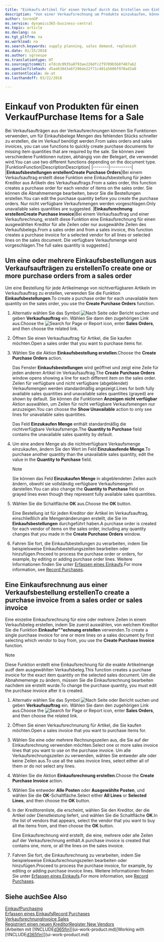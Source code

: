 ```yaml
---
title: "Einkaufs-Artikel für einen Verkauf durch das Erstellen von Einkaufsrechnungen | Microsoft Docs"
description: "Von einer Verkaufsrechnung um Produkte einzukaufen, können Sie eine Einkaufsrechnung für einen Kreditor oder Lieferanten einen erstellen."
author: SorenGP
ms.service: dynamics365-business-central
ms.topic: article
ms.devlang: na
ms.tgt_pltfrm: na
ms.workload: na
ms.search.keywords: supply planning, sales demand, replenish
ms.date: 01/25/2018
ms.author: sgroespe
ms.translationtype: HT
ms.sourcegitcommit: e7dcdc0935a8793ae226dfc2f9709b5b8f487a62
ms.openlocfilehash: d5ae63043a6f296de22f71c401a5686f970ad3a0
ms.contentlocale: de-at
ms.lasthandoff: 03/22/2018

---
```

# <a name="purchase-items-for-a-sale"></a><span data-ttu-id="a409a-103">Einkauf von Produkten für einen Verkauf</span><span class="sxs-lookup"><span data-stu-id="a409a-103">Purchase Items for a Sale</span></span>
<span data-ttu-id="a409a-104">Bei Verkaufsaufträgen aus der Verkaufsrechnungen können Sie Funktionen verwenden, um für Einkaufsbelege Mengen des fehlenden Stücks schneller zu erstellen, die im Verkauf benötigt werden.</span><span class="sxs-lookup"><span data-stu-id="a409a-104">From sales orders and sales invoices, you can use functions to quickly create purchase documents for missing item quantities that are required by the sale.</span></span> <span data-ttu-id="a409a-105">Sie können zwei verschiedene Funktionen nutzen, abhängig von der Belegart, die verwendet wird.</span><span class="sxs-lookup"><span data-stu-id="a409a-105">You can use two different functions depending on the document type.</span></span>
|<span data-ttu-id="a409a-106">Funktion</span><span class="sxs-lookup"><span data-stu-id="a409a-106">Function</span></span>|<span data-ttu-id="a409a-107">Description</span><span class="sxs-lookup"><span data-stu-id="a409a-107">Description</span></span>|
|--------|-----------|
|<span data-ttu-id="a409a-108">**Einkaufsbestellungen erstellen**</span><span class="sxs-lookup"><span data-stu-id="a409a-108">**Create Purchase Orders**</span></span>|<span data-ttu-id="a409a-109">Bei einem Verkaufsauftrag erstellt diese Funktion eine Einkaufsbestellung für jeden Kreditor aus Artikeln des Verkaufsauftrags.</span><span class="sxs-lookup"><span data-stu-id="a409a-109">From a sales order, this function creates a purchase order for each vendor of items on the sales order.</span></span> <span data-ttu-id="a409a-110">Sie können die Abnahmemenge bearbeiten, bevor Sie die Bestellungen erstellen.</span><span class="sxs-lookup"><span data-stu-id="a409a-110">You can edit the purchase quantity before you create the purchase orders.</span></span> <span data-ttu-id="a409a-111">Nur nicht verfügbare Verkaufsmengen werden vorgeschlagen.</span><span class="sxs-lookup"><span data-stu-id="a409a-111">Only unavailable sales quantities are suggested.</span></span>
|<span data-ttu-id="a409a-112">**Einkaufsrechnung erstellen**</span><span class="sxs-lookup"><span data-stu-id="a409a-112">**Create Purchase Invoice**</span></span>|<span data-ttu-id="a409a-113">Bei einem Verkaufsauftrag und einer Verkaufsrechnung, erstellt diese Funktion eine Einkaufsrechnung für einen ausgewählten Kreditor für alle Zeilen oder nur ausgewählte Zeilen des Verkaufsbelegs.</span><span class="sxs-lookup"><span data-stu-id="a409a-113">From a sales order and from a sales invoice, this function creates a purchase invoice for a selected vendor for all lines or selected lines on the sales document.</span></span> <span data-ttu-id="a409a-114">Die verfügbare Verkaufsmenge wird vorgeschlagen.</span><span class="sxs-lookup"><span data-stu-id="a409a-114">The full sales quantity is suggested.</span></span>|

## <a name="to-create-one-or-more-purchase-orders-from-a-sales-order"></a><span data-ttu-id="a409a-115">Um eine oder mehrere Einkaufsbestellungen aus Verkaufsaufträgen zu erstellen</span><span class="sxs-lookup"><span data-stu-id="a409a-115">To create one or more purchase orders from a sales order</span></span>
<span data-ttu-id="a409a-116">Um eine Bestellung für jede Artikelmenge von nichtverfügbaren Artikeln im Verkaufsauftrag zu erstellen, verwenden Sie die Funktion **Einkaufsbestellungen**.</span><span class="sxs-lookup"><span data-stu-id="a409a-116">To create a purchase order for each unavailable item quantity on the sales order, you use the **Create Purchase Orders** function.</span></span>

1. <span data-ttu-id="a409a-117">Alternativ wählen Sie das Symbol ![Nach Seite oder Bericht suchen](media/ui-search/search_small.png "Nach Seite oder Bericht suchen") und geben **Verkaufsauftrag** ein. Wählen Sie dann den zugehörigen Link aus.</span><span class="sxs-lookup"><span data-stu-id="a409a-117">Choose the ![Search for Page or Report](media/ui-search/search_small.png "Search for Page or Report icon") icon, enter **Sales Orders**, and then choose the related link.</span></span>
2. <span data-ttu-id="a409a-118">Öffnen Sie einen Verkaufsauftrag für Artikel, die Sie kaufen möchten.</span><span class="sxs-lookup"><span data-stu-id="a409a-118">Open a sales order that you want to purchase items for.</span></span>
3. <span data-ttu-id="a409a-119">Wählen Sie die Aktion **Einkaufsbestellung erstellen**.</span><span class="sxs-lookup"><span data-stu-id="a409a-119">Choose the **Create Purchase Orders** action.</span></span>

    <span data-ttu-id="a409a-120">Das Fenster **Einkaufsbestellungen** wird geöffnet und zeigt eine Zeile für jeden anderen Artikel im Verkaufsauftrag.</span><span class="sxs-lookup"><span data-stu-id="a409a-120">The **Create Purchase Orders** window opens showing a line for each different item on the sales order.</span></span> <span data-ttu-id="a409a-121">Zeilen für verfügbare und nicht verfügbare (abgeblendet) Verkaufsmengen werden standardmäßig angezeigt.</span><span class="sxs-lookup"><span data-stu-id="a409a-121">Lines for both fully available sales quantities and unavailable sales quantities (grayed) are shown by default.</span></span> <span data-ttu-id="a409a-122">Sie können die Funktionen **Anzeigen nicht verfügbar** Aktion auswählen, um Zeilen für nicht verfügbare Verkaufsmengen nur anzuzeigen.</span><span class="sxs-lookup"><span data-stu-id="a409a-122">You can choose the **Show Unavailable** action to only see lines for unavailable sales quantities.</span></span>

    <span data-ttu-id="a409a-123">Das Feld **Einzukaufen Menge** enthält standardmäßig die nichtverfügbare Verkaufsmenge.</span><span class="sxs-lookup"><span data-stu-id="a409a-123">The **Quantity to Purchase** field contains the unavailable sales quantity by default.</span></span>
4. <span data-ttu-id="a409a-124">Um eine andere Menge als die nichtverfügbare Verkaufsmenge einzukaufen, ändern Sie den Wert im Feld **Einzukaufende Menge**.</span><span class="sxs-lookup"><span data-stu-id="a409a-124">To purchase another quantity than the unavailable sales quantity, edit the value in the **Quantity to Purchase** field.</span></span>

    > [!NOTE]  
    >   <span data-ttu-id="a409a-125">Sie können das Feld **Einzukaufen Menge** in abgeblendeten Zeilen auch ändern, obwohl sie vollständig verfügbare Verkaufsmengen darstellen.</span><span class="sxs-lookup"><span data-stu-id="a409a-125">You can also change the **Quantity to Purchase** field on grayed lines even though they represent fully available sales quantities.</span></span>
5. <span data-ttu-id="a409a-126">Wählen Sie die Schaltfläche **OK** aus.</span><span class="sxs-lookup"><span data-stu-id="a409a-126">Choose the **OK** button.</span></span>

    <span data-ttu-id="a409a-127">Eine Bestellung ist für jeden Kreditor der Artikel im Verkaufsauftrag, einschließlich alle Mengenänderungen erstellt, die Sie im **Einkaufsbestellungen** durchgeführt haben.</span><span class="sxs-lookup"><span data-stu-id="a409a-127">A purchase order is created for each vendor of items on the sales order, including any quantity changes that you made in the **Create Purchase Orders** window.</span></span>
7. <span data-ttu-id="a409a-128">Fahren Sie fort, die Einkaufsbestellungen zu verarbeiten, indem Sie beispielsweise Einkaufsbestellungszeilen bearbeiten oder hinzufügen.</span><span class="sxs-lookup"><span data-stu-id="a409a-128">Proceed to process the purchase order or orders, for example, by editing or adding purchase order lines.</span></span> <span data-ttu-id="a409a-129">Weitere Informationen finden Sie unter [Erfassen eines Einkaufs](purchasing-how-record-purchases.md).</span><span class="sxs-lookup"><span data-stu-id="a409a-129">For more information, see [Record Purchases](purchasing-how-record-purchases.md).</span></span>


## <a name="to-create-a-purchase-invoice-from-a-sales-order-or-sales-invoice"></a><span data-ttu-id="a409a-130">Eine Einkaufsrechnung aus einer Verkaufsbestellung erstellen</span><span class="sxs-lookup"><span data-stu-id="a409a-130">To create a purchase invoice from a sales order or sales invoice</span></span>
<span data-ttu-id="a409a-131">Eine einzelne Einkaufsrechnung für eine oder mehrere Zeilen in einem Verkaufsbeleg erstellen, indem Sie zuerst auswählen, von welchem Kreditor Sie die Funktion **Einkaufsr""echnung erstellen** verwenden.</span><span class="sxs-lookup"><span data-stu-id="a409a-131">To create a single purchase invoice for one or more lines on a sales document by first selecting which vendor to buy from, you use the **Create Purchase Invoice** function.</span></span>

> [!NOTE]  
>   <span data-ttu-id="a409a-132">Diese Funktion erstellt eine Einkaufsrechnung für die exakte Artikelmenge audf dem ausgewählten Verkaufsbeleg.</span><span class="sxs-lookup"><span data-stu-id="a409a-132">This function creates a purchase invoice for the exact item quantity on the selected sales document.</span></span> <span data-ttu-id="a409a-133">Um die Abnahmemenge zu ändern, müssen Sie die Einkaufsrechnung bearbeiten nachdem sie erstellt wurde.</span><span class="sxs-lookup"><span data-stu-id="a409a-133">To change the purchase quantity, you must edit the purchase invoice after it is created.</span></span>  

1. <span data-ttu-id="a409a-134">Alternativ wählen Sie das Symbol ![Nach Seite oder Bericht suchen](media/ui-search/search_small.png "Nach Seite oder Bericht suchen") und geben **Verkaufsauftrag** ein. Wählen Sie dann den zugehörigen Link aus.</span><span class="sxs-lookup"><span data-stu-id="a409a-134">Choose the ![Search for Page or Report](media/ui-search/search_small.png "Search for Page or Report icon") icon, enter **Sales Orders**, and then choose the related link.</span></span>
2. <span data-ttu-id="a409a-135">Öffnen Sie einen Verkaufsrechnunung für Artikel, die Sie kaufen möchten.</span><span class="sxs-lookup"><span data-stu-id="a409a-135">Open a sales invoice that you want to purchase items for.</span></span>
3. <span data-ttu-id="a409a-136">Wählen Sie eine oder mehrere Rechnungszeilen aus, die Sie auf der Einkaufsrechnung verwenden möchten.</span><span class="sxs-lookup"><span data-stu-id="a409a-136">Select one or more sales invoice lines that you want to use on the purchase invoice.</span></span> <span data-ttu-id="a409a-137">Um alle Verkaufsrechnungszeilen zu verwenden, wählen Sie entweder alle oder keine Zeilen aus.</span><span class="sxs-lookup"><span data-stu-id="a409a-137">To use all the sales invoice lines, select either all of them or do not select any lines.</span></span>
4. <span data-ttu-id="a409a-138">Wählen Sie die Aktion **Einkaufsrechnung erstellen**.</span><span class="sxs-lookup"><span data-stu-id="a409a-138">Choose the **Create Purchase Invoice** action.</span></span>
5. <span data-ttu-id="a409a-139">Wählen Sie entweder **Alle Posten** oder **Ausgewählte Posten**, und wählen Sie die **OK**-Schaltfläche.</span><span class="sxs-lookup"><span data-stu-id="a409a-139">Select either **All Lines** or **Selected Lines**, and then choose the **OK** button.</span></span>  
6. <span data-ttu-id="a409a-140">In der Kreditorenliste, die erscheint, wählen Sie den Kreditor, der die Artikel oder Dienstleistung liefert, und wählen Sie die Schaltfläche **OK**.</span><span class="sxs-lookup"><span data-stu-id="a409a-140">In the list of vendors that appears, select the vendor that you want to buy all the items from, and then choose the **OK** button.</span></span>

    <span data-ttu-id="a409a-141">Eine Einkaufsrechnung wird erstellt, die eine, mehrere oder alle Zeilen auf der Verkaufsrechnung enthält.</span><span class="sxs-lookup"><span data-stu-id="a409a-141">A purchase invoice is created that contains one, more, or all the lines on the sales invoice.</span></span>
7. <span data-ttu-id="a409a-142">Fahren Sie fort, die Einkaufsrechnung zu verarbeiten, indem Sie beispielsweise Einkaufsrechnungszeilen bearbeiten oder hinzufügen.</span><span class="sxs-lookup"><span data-stu-id="a409a-142">Proceed to process the purchase invoice, for example, by editing or adding purchase invoice lines.</span></span> <span data-ttu-id="a409a-143">Weitere Informationen finden Sie unter [Erfassen eines Einkaufs](purchasing-how-record-purchases.md).</span><span class="sxs-lookup"><span data-stu-id="a409a-143">For more information, see [Record Purchases](purchasing-how-record-purchases.md).</span></span>

## <a name="see-also"></a><span data-ttu-id="a409a-144">Siehe auch</span><span class="sxs-lookup"><span data-stu-id="a409a-144">See Also</span></span>
[<span data-ttu-id="a409a-145">Einkauf</span><span class="sxs-lookup"><span data-stu-id="a409a-145">Purchasing</span></span>](purchasing-manage-purchasing.md)  
[<span data-ttu-id="a409a-146">Erfassen eines Einkaufs</span><span class="sxs-lookup"><span data-stu-id="a409a-146">Record Purchases</span></span>](purchasing-how-record-purchases.md)  
[<span data-ttu-id="a409a-147">Verkaufsrechnung</span><span class="sxs-lookup"><span data-stu-id="a409a-147">Invoice Sales</span></span>](sales-how-invoice-sales.md)  
[<span data-ttu-id="a409a-148">Registriert einen neuen Kreditor</span><span class="sxs-lookup"><span data-stu-id="a409a-148">Register New Vendors</span></span>](purchasing-how-register-new-vendors.md)  
<span data-ttu-id="a409a-149">[Arbeiten mit [!INCLUDE[d365fin](includes/d365fin_md.md)]](ui-work-product.md)</span><span class="sxs-lookup"><span data-stu-id="a409a-149">[Working with [!INCLUDE[d365fin](includes/d365fin_md.md)]](ui-work-product.md)</span></span>

